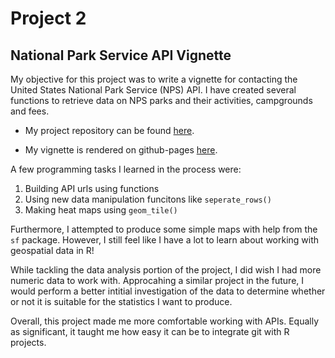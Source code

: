 # Project 2

## National Park Service API Vignette

My objective for this project was to write a vignette for contacting the United States National Park Service (NPS) API. I have created several functions to retrieve data on NPS parks and their activities, campgrounds and fees.

- My project repository can be found [here](https://github.com/sarahpagan/558-project2).

- My vignette is rendered on github-pages [here](https://sarahpagan.github.io/558-project2/).

A few programming tasks I learned in the process were:

1. Building API urls using functions
2. Using new data manipulation funcitons like `seperate_rows()`
3. Making heat maps using `geom_tile()`

Furthermore, I attempted to produce some simple maps with help from the `sf` package. However, I still feel like I have a lot to learn about working with geospatial data in R!

While tackling the data analysis portion of the project, I did wish I had more numeric data to work with. Approcahing a similar project in the future, I would perform a better intitial investigation of the data to determine whether or not it is suitable for the statistics I want to produce.

Overall, this project made me more comfortable working with APIs. Equally as significant, it taught me how easy it can be to integrate git with R projects.
